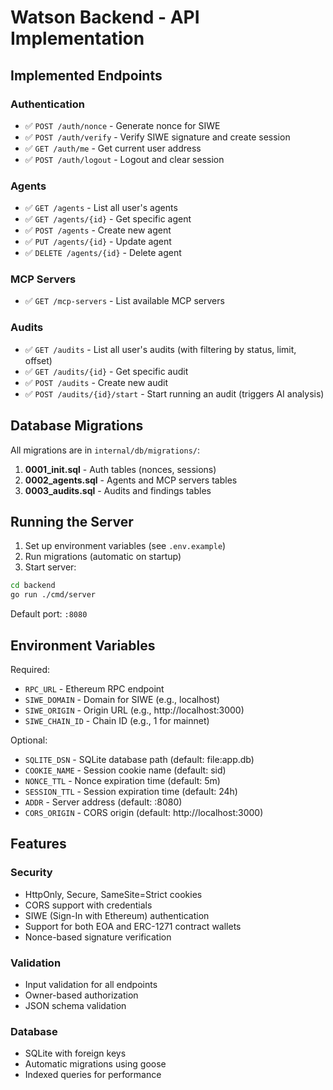 # Watson Backend - API Implementation

## Implemented Endpoints

### Authentication
- ✅ `POST /auth/nonce` - Generate nonce for SIWE
- ✅ `POST /auth/verify` - Verify SIWE signature and create session
- ✅ `GET /auth/me` - Get current user address
- ✅ `POST /auth/logout` - Logout and clear session

### Agents
- ✅ `GET /agents` - List all user's agents
- ✅ `GET /agents/{id}` - Get specific agent
- ✅ `POST /agents` - Create new agent
- ✅ `PUT /agents/{id}` - Update agent
- ✅ `DELETE /agents/{id}` - Delete agent

### MCP Servers
- ✅ `GET /mcp-servers` - List available MCP servers

### Audits
- ✅ `GET /audits` - List all user's audits (with filtering by status, limit, offset)
- ✅ `GET /audits/{id}` - Get specific audit
- ✅ `POST /audits` - Create new audit
- ✅ `POST /audits/{id}/start` - Start running an audit (triggers AI analysis)

## Database Migrations

All migrations are in `internal/db/migrations/`:

1. **0001_init.sql** - Auth tables (nonces, sessions)
2. **0002_agents.sql** - Agents and MCP servers tables
3. **0003_audits.sql** - Audits and findings tables

## Running the Server

1. Set up environment variables (see `.env.example`)
2. Run migrations (automatic on startup)
3. Start server:

```bash
cd backend
go run ./cmd/server
```

Default port: `:8080`

## Environment Variables

Required:
- `RPC_URL` - Ethereum RPC endpoint
- `SIWE_DOMAIN` - Domain for SIWE (e.g., localhost)
- `SIWE_ORIGIN` - Origin URL (e.g., http://localhost:3000)
- `SIWE_CHAIN_ID` - Chain ID (e.g., 1 for mainnet)

Optional:
- `SQLITE_DSN` - SQLite database path (default: file:app.db)
- `COOKIE_NAME` - Session cookie name (default: sid)
- `NONCE_TTL` - Nonce expiration time (default: 5m)
- `SESSION_TTL` - Session expiration time (default: 24h)
- `ADDR` - Server address (default: :8080)
- `CORS_ORIGIN` - CORS origin (default: http://localhost:3000)

## Features

### Security
- HttpOnly, Secure, SameSite=Strict cookies
- CORS support with credentials
- SIWE (Sign-In with Ethereum) authentication
- Support for both EOA and ERC-1271 contract wallets
- Nonce-based signature verification

### Validation
- Input validation for all endpoints
- Owner-based authorization
- JSON schema validation

### Database
- SQLite with foreign keys
- Automatic migrations using goose
- Indexed queries for performance


